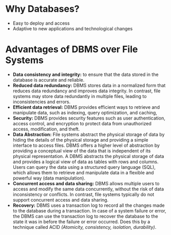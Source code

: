 # Why Databases?

- Easy to deploy and access
- Adaptive to new applications and technological changes

# Advantages of DBMS over File Systems

- **Data consistency and integrity:** to ensure that the data stored in the database is accurate and reliable.  
- **Reduced data redundancy:** DBMS stores data in a normalized form that reduces data redundancy and improves data integrity. In contrast, file systems may store data redundantly in multiple files, leading to inconsistencies and errors.
- **Efficient data retrieval:** DBMS provides efficient ways to retrieve and manipulate data, such as indexing, query optimization, and caching,
- **Security:** DBMS provides security features such as user authentication, access control, and encryption to protect data from unauthorized access, modification, and theft.
- **Data Abstraction:** File systems abstract the physical storage of data by hiding the details of the physical storage and providing a simple interface to access files. DBMS offers a higher level of abstraction by providing a conceptual view of the data that is independent of its physical representation. A DBMS abstracts the physical storage of data and provides a logical view of data as tables with rows and columns. Users can query the data using a structured query language (SQL), which allows them to retrieve and manipulate data in a flexible and powerful way (data manipulation).
- **Concurrent access and data sharing:** DBMS allows multiple users to access and modify the same data concurrently, without the risk of data inconsistency or conflicts. In contrast, file systems typically do not support concurrent access and data sharing.
- **Recovery:** DBMS uses a transaction log to record all the changes made to the database during a transaction. In case of a system failure or error, the DBMS can use the transaction log to recover the database to the state it was in before the failure or error occurred. Does this by a technique called ACID *(Atomicity, consistency, isolation, durability)*.